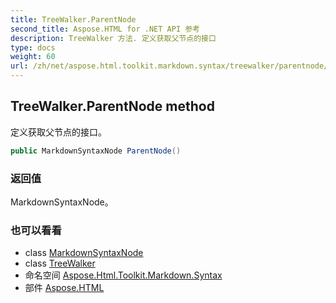 ```yaml
---
title: TreeWalker.ParentNode
second_title: Aspose.HTML for .NET API 参考
description: TreeWalker 方法. 定义获取父节点的接口
type: docs
weight: 60
url: /zh/net/aspose.html.toolkit.markdown.syntax/treewalker/parentnode/
---
```

## TreeWalker.ParentNode method

定义获取父节点的接口。

```csharp
public MarkdownSyntaxNode ParentNode()
```

### 返回值

MarkdownSyntaxNode。

### 也可以看看

* class [MarkdownSyntaxNode](../../markdownsyntaxnode/)
* class [TreeWalker](../)
* 命名空间 [Aspose.Html.Toolkit.Markdown.Syntax](../../treewalker/)
* 部件 [Aspose.HTML](../../../)


